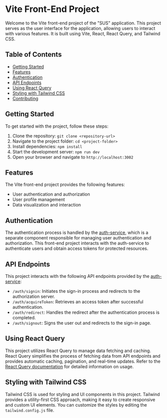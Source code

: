 
# Vite Front-End Project

Welcome to the Vite front-end project of the "SUS" application. This project serves as the user interface for the application, allowing users to interact with various features. It is built using Vite, React, React Query, and Tailwind CSS.

## Table of Contents

- [Getting Started](#getting-started)
- [Features](#features)
- [Authentication](#authentication)
- [API Endpoints](#api-endpoints)
- [Using React Query](#using-react-query)
- [Styling with Tailwind CSS](#styling-with-tailwind-css)
- [Contributing](#contributing)

## Getting Started

To get started with the project, follow these steps:

1. Clone the repository: `git clone <repository-url>`
2. Navigate to the project folder: `cd <project-folder>`
3. Install dependencies: `npm install`
4. Start the development server: `npm run dev`
5. Open your browser and navigate to `http://localhost:3002`

## Features

The Vite front-end project provides the following features:

- User authentication and authorization
- User profile management
- Data visualization and interaction

## Authentication

The authentication process is handled by the [auth-service](link-to-auth-service), which is a separate component responsible for managing user authentication and authorization. This front-end project interacts with the auth-service to authenticate users and obtain access tokens for protected resources.

## API Endpoints

This project interacts with the following API endpoints provided by the [auth-service](link-to-auth-service):

- `/auth/signin`: Initiates the sign-in process and redirects to the authorization server.
- `/auth/acquireToken`: Retrieves an access token after successful authentication.
- `/auth/redirect`: Handles the redirect after the authentication process is completed.
- `/auth/signout`: Signs the user out and redirects to the sign-in page.

## Using React Query

This project utilizes React Query to manage data fetching and caching. React Query simplifies the process of fetching data from API endpoints and provides automatic caching, pagination, and real-time updates. Refer to the [React Query documentation](https://react-query.tanstack.com/) for detailed information on usage.

## Styling with Tailwind CSS

Tailwind CSS is used for styling and UI components in this project. Tailwind provides a utility-first CSS approach, making it easy to create responsive and custom UI elements. You can customize the styles by editing the `tailwind.config.js` file.


